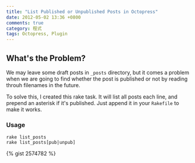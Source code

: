 ```yaml
---
title: "List Published or Unpublished Posts in Octopress"
date: 2012-05-02 13:36 +0800
comments: true
category: 程式
tags: Octopress, Plugin
---
```


## What's the Problem?

We may leave some draft posts in `_posts` directory, but it comes a problem when we are going to find whether the post is published or not by reading throuh filenames in the future.

To solve this, I created this rake task. It will list all posts each line, and prepend an asterisk if it's published. Just append it in your `Rakefile` to make it works.

### Usage

    rake list_posts
    rake list_posts[pub|unpub]

{% gist 2574782 %}